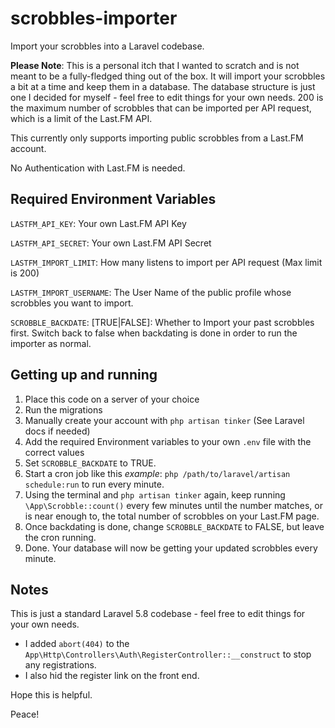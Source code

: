 # scrobbles-importer
Import your scrobbles into a Laravel codebase.

**Please Note**: This is a personal itch that I wanted to scratch and is not meant to be a fully-fledged thing out of the box. It will import your scrobbles a bit at a time and keep them in a database. The database structure is just one I decided for myself - feel free to edit things for your own needs. 200 is the maximum number of scrobbles that can be imported per API request, which is a limit of the Last.FM API.


This currently only supports importing public scrobbles from a Last.FM account.

No Authentication with Last.FM is needed.

## Required Environment Variables
`LASTFM_API_KEY`: Your own Last.FM API Key

`LASTFM_API_SECRET`: Your own Last.FM API Secret

`LASTFM_IMPORT_LIMIT`: How many listens to import per API request (Max limit is 200)

`LASTFM_IMPORT_USERNAME`: The User Name of the public profile whose scrobbles you want to import.

`SCROBBLE_BACKDATE`: [TRUE|FALSE]: Whether to Import your past scrobbles first. Switch back to false when backdating is done in order to run the importer as normal.

## Getting up and running

1. Place this code on a server of your choice
2. Run the migrations
3. Manually create your account with `php artisan tinker` (See Laravel docs if needed)
4. Add the required Environment variables to your own `.env` file with the correct values
5. Set `SCROBBLE_BACKDATE` to TRUE.
6. Start a cron job like this *example*: `php /path/to/laravel/artisan schedule:run` to run every minute.
7. Using the terminal and `php artisan tinker` again, keep running `\App\Scrobble::count()` every few minutes until the number matches, or is near enough to, the total number of scrobbles on your Last.FM page.
8. Once backdating is done, change `SCROBBLE_BACKDATE` to FALSE, but leave the cron running.
9. Done. Your database will now be getting your updated scrobbles every minute.

## Notes

This is just a standard Laravel 5.8 codebase - feel free to edit things for your own needs.

- I added `abort(404)` to the `App\Http\Controllers\Auth\RegisterController::__construct` to stop any registrations.
- I also hid the register link on the front end.

Hope this is helpful.

Peace!
